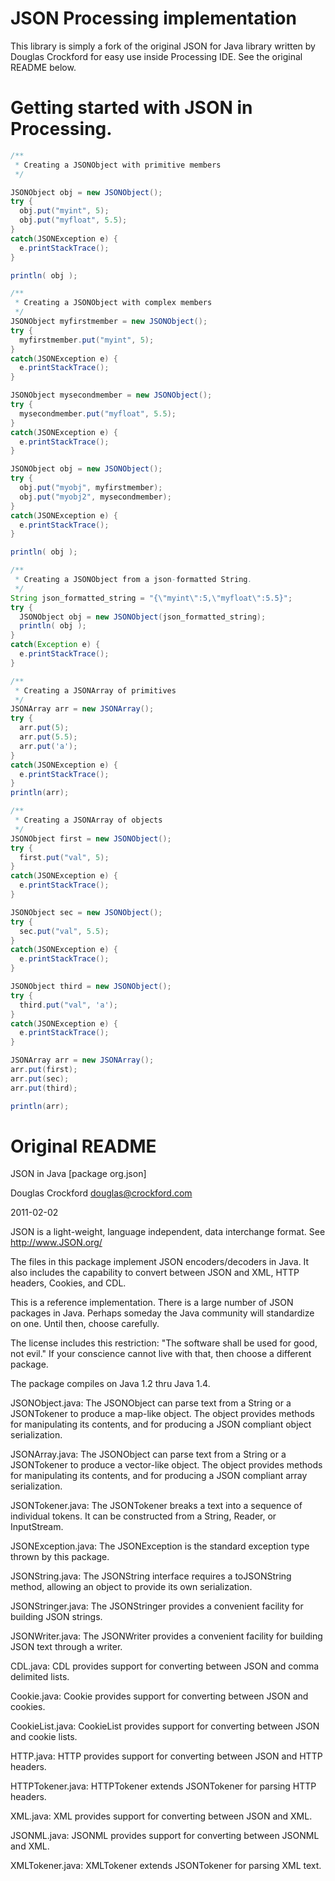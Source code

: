 # JSON Processing implementation

This library is simply a fork of the original JSON for Java library written by Douglas Crockford for easy use inside Processing IDE. See the original README below.

# Getting started with JSON in Processing.

``` java
/**
 * Creating a JSONObject with primitive members
 */

JSONObject obj = new JSONObject();
try {
  obj.put("myint", 5);
  obj.put("myfloat", 5.5);
}
catch(JSONException e) {
  e.printStackTrace();
}

println( obj );
```

``` java
/**
 * Creating a JSONObject with complex members
 */
JSONObject myfirstmember = new JSONObject();
try {
  myfirstmember.put("myint", 5);
}
catch(JSONException e) {
  e.printStackTrace();
}

JSONObject mysecondmember = new JSONObject();
try {
  mysecondmember.put("myfloat", 5.5);
}
catch(JSONException e) {
  e.printStackTrace();
}

JSONObject obj = new JSONObject();
try {
  obj.put("myobj", myfirstmember);
  obj.put("myobj2", mysecondmember);
}
catch(JSONException e) {
  e.printStackTrace();
}

println( obj );
```

``` java
/**
 * Creating a JSONObject from a json-formatted String.
 */
String json_formatted_string = "{\"myint\":5,\"myfloat\":5.5}";
try {
  JSONObject obj = new JSONObject(json_formatted_string);
  println( obj );
}
catch(Exception e) {
  e.printStackTrace();
}

```

``` java
/**
 * Creating a JSONArray of primitives
 */
JSONArray arr = new JSONArray();
try {
  arr.put(5);
  arr.put(5.5);
  arr.put('a');
}
catch(JSONException e) {
  e.printStackTrace();
}
println(arr);
```

``` java
/**
 * Creating a JSONArray of objects
 */
JSONObject first = new JSONObject();
try {
  first.put("val", 5);
}
catch(JSONException e) {
  e.printStackTrace();
}

JSONObject sec = new JSONObject();
try {
  sec.put("val", 5.5);
}
catch(JSONException e) {
  e.printStackTrace();
}

JSONObject third = new JSONObject();
try {
  third.put("val", 'a');
}
catch(JSONException e) {
  e.printStackTrace();
}

JSONArray arr = new JSONArray();
arr.put(first);
arr.put(sec);
arr.put(third);

println(arr);
```

# Original README

JSON in Java [package org.json]

Douglas Crockford
douglas@crockford.com

2011-02-02


JSON is a light-weight, language independent, data interchange format.
See http://www.JSON.org/

The files in this package implement JSON encoders/decoders in Java. 
It also includes the capability to convert between JSON and XML, HTTP 
headers, Cookies, and CDL. 

This is a reference implementation. There is a large number of JSON packages
in Java. Perhaps someday the Java community will standardize on one. Until 
then, choose carefully.

The license includes this restriction: "The software shall be used for good, 
not evil." If your conscience cannot live with that, then choose a different
package.

The package compiles on Java 1.2 thru Java 1.4.


JSONObject.java: The JSONObject can parse text from a String or a JSONTokener
to produce a map-like object. The object provides methods for manipulating its
contents, and for producing a JSON compliant object serialization.

JSONArray.java: The JSONObject can parse text from a String or a JSONTokener
to produce a vector-like object. The object provides methods for manipulating 
its contents, and for producing a JSON compliant array serialization.

JSONTokener.java: The JSONTokener breaks a text into a sequence of individual
tokens. It can be constructed from a String, Reader, or InputStream.

JSONException.java: The JSONException is the standard exception type thrown
by this package.


JSONString.java: The JSONString interface requires a toJSONString method, 
allowing an object to provide its own serialization.

JSONStringer.java: The JSONStringer provides a convenient facility for 
building JSON strings.

JSONWriter.java: The JSONWriter provides a convenient facility for building 
JSON text through a writer.
 

CDL.java: CDL provides support for converting between JSON and comma
delimited lists.

Cookie.java: Cookie provides support for converting between JSON and cookies.

CookieList.java: CookieList provides support for converting between JSON and
cookie lists.

HTTP.java: HTTP provides support for converting between JSON and HTTP headers.

HTTPTokener.java: HTTPTokener extends JSONTokener for parsing HTTP headers.

XML.java: XML provides support for converting between JSON and XML.

JSONML.java: JSONML provides support for converting between JSONML and XML.

XMLTokener.java: XMLTokener extends JSONTokener for parsing XML text.